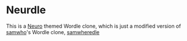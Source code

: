 # Neurdle

This is a [Neuro](https://twitch.tv/vedal987) themed Wordle clone, which is just a modified version of [samwho](https://github.com/samwho)'s Wordle clone, [samwheredle](https://samwhere.dev)
